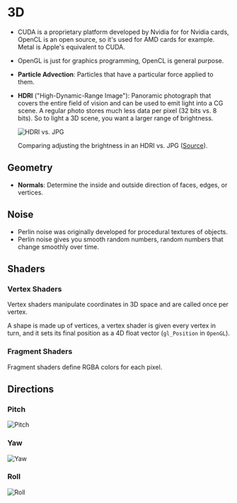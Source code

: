 # 3D

- CUDA is a proprietary platform developed by Nvidia for for Nvidia cards, OpenCL is an open source, so it's used for AMD cards for example. Metal is Apple's equivalent to CUDA.
- OpenGL is just for graphics programming, OpenCL is general purpose.
- **Particle Advection**: Particles that have a particular force applied to them.
- **HDRI** ("High-Dynamic-Range Image"): Panoramic photograph that covers the entire field of vision and can be used to emit light into a CG scene. A regular photo stores much less data per pixel (32 bits vs. 8 bits). So to light a 3D scene, you want a larger range of brightness.

    ![HDRI vs. JPG](assets/3d-hdri-vs-jpg.gif)

    Comparing adjusting the brightness in an HDRI vs. JPG ([Source](http://blog.gregzaal.com/2016/03/16/make-your-own-hdri/)).

## Geometry

- **Normals**: Determine the inside and outside direction of faces, edges, or vertices.

## Noise

- Perlin noise was originally developed for procedural textures of objects.
- Perlin noise gives you smooth random numbers, random numbers that change smoothly over time.
## Shaders

### Vertex Shaders

Vertex shaders manipulate coordinates in 3D space and are called once per vertex.

A shape is made up of vertices, a vertex shader is given every vertex in turn, and it sets its final position as a 4D float vector (`gl_Position` in `OpenGL`).

### Fragment Shaders

Fragment shaders define RGBA colors for each pixel.

## Directions

### Pitch

![Pitch](assets/3d/3d-pitch.png)

### Yaw

![Yaw](assets/3d/3d-yaw.png)

### Roll

![Roll](assets/3d/3d-roll.png)

